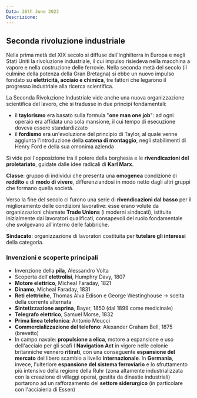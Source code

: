```yaml
---
Data: 26th June 2023
Descrizione: 
---
```

## Seconda rivoluzione industriale
Nella prima metà del XIX secolo si diffuse dall'Inghilterra in Europa e negli Stati Uniti la rivoluzione industriale, il cui impulso risiedeva nella macchina a vapore e nella costruzione delle ferrovie. Nella seconda metà del secolo (il culmine della potenza della Gran Bretagna) si ebbe un nuovo impulso fondato su **elettricità, acciaio e chimica**, tre fattori che legarono il progresso industriale alla ricerca scientifica.

La Seconda Rivoluzione Industriale vide anche una nuova organizzazione scientifica del lavoro, che si tradusse in due principi fondamentali:
- il **taylorismo** era basato sulla formula "**one man one job**": ad ogni operaio era affidata una sola mansione, il cui tempo di esecuzione doveva essere standardizzato
- il **fordismo** era un'evoluzione del principio di Taylor, al quale venne aggiunta l'introduzione della **catena di montaggio**, negli stabilimenti di Henry Ford e della sua omonima azienda

Si vide poi l'opposizione tra il potere della borghesia e le **rivendicazioni del proletariato**, guidate dalle idee radicali di **Karl Marx**.

**Classe**: gruppo di individui che presenta una **omogenea** condizione di **reddito** e di **modo di vivere**, differenziandosi in modo netto dagli altri gruppi che formano quella società.

Verso la fine del secolo ci furono una serie di **rivendicazioni dal basso** per il miglioramento delle condizioni lavorative: esse erano volute da organizzazioni chiamate **Trade Unions** (i moderni sindacati), istituite inizialmente dai lavoratori qualificati, consapevoli del ruolo fondamentale che svolgevano all'interno delle fabbriche.

**Sindacato**: organizzazione di lavoratori costituita per **tutelare gli interessi** della categoria.

### Invenzioni e scoperte principali
- Invenzione della **pila**, Alessandro Volta
- Scoperta dell'**elettrolisi**, Humphry Davy, 1807
- **Motore elettrico**, Micheal Faraday, 1821
- **Dinamo**, Micheal Faraday, 1831
- **Reti elettriche**, Thomas Alva Edison e George Westinghouse -> scelta della corrente alternata
- **Sintetizzazione asprina**, Bayer, 1850 (dal 1899 come medicinale)
- **Telegrafo elettrico**, Samuel Morse, 1832
- **Prima linea telefonica**: Antonio Meucci
- **Commercializzazione del telefono**: Alexander Graham Bell, 1875 (brevetto)
- In campo navale: **propulsione a elica**, motore a espansione e uso dell'acciaio per gli scafi
I **Navigation Act** in vigore nelle colonie britanniche vennero **ritirati**, con una conseguente **espansione del mercato** del libero scambio a livello **internazionale**. In **Germania**, invece, l'ulteriore **espansione del sistema ferroviario** e lo sfruttamento più intensivo della regione della Ruhr (zona altamente industrializzata con la creazione di villaggi operai, gestita da dinastie industriali) portarono ad un rafforzamento del **settore siderurgico** (in particolare con l'acciaieria di Essen)
